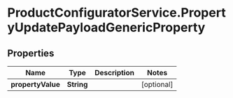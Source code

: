 # ProductConfiguratorService.PropertyUpdatePayloadGenericProperty

## Properties

Name | Type | Description | Notes
------------ | ------------- | ------------- | -------------
**propertyValue** | **String** |  | [optional] 


